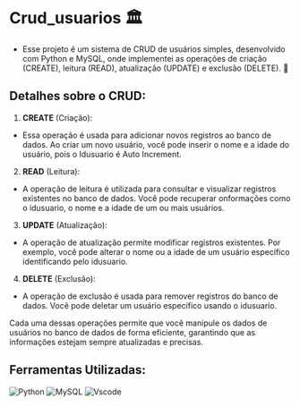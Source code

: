 # Crud_usuarios 🏛
-  Esse projeto é um sistema de CRUD de usuários simples, desenvolvido com Python e MySQL, onde implementei as operações de criação (CREATE), leitura (READ), atualização (UPDATE) e exclusão (DELETE). 🚀

## Detalhes sobre o CRUD:
1. **CREATE** (Criação):
- Essa operação é usada para adicionar novos registros ao banco de dados. Ao criar um novo usuário, você pode inserir o nome e a idade do usuário, pois o Idusuario é Auto Increment.

2. **READ** (Leitura):
- A operação de leitura é utilizada para consultar e visualizar registros existentes no banco de dados. Você pode recuperar onformações como o idusuario, o nome e a idade de um ou mais usuários.

3. **UPDATE** (Atualização):
- A operação de atualização permite modificar registros existentes. Por exemplo, você pode alterar o nome ou a idade de um usuário específico identificando pelo idusuario.

4. **DELETE** (Exclusão):
- A operação de exclusão é usada para remover registros do banco de dados. Você pode deletar um usuário específico usando o idusuario.

Cada uma dessas operações permite que você manipule os dados de usuários no banco de dados de forma eficiente, garantindo que as informações estejam sempre atualizadas e precisas.

## Ferramentas Utilizadas: 
![Python](https://img.shields.io/badge/python-3670A0?style=for-the-badge&logo=python&logoColor=ffdd54)
![MySQL](https://img.shields.io/badge/MySQL-00000F?style=for-the-badge&logo=mysql&logoColor=white)
![Vscode](https://img.shields.io/badge/Vscode-007ACC?style=for-the-badge&logo=visual-studio-code&logoColor=white)
